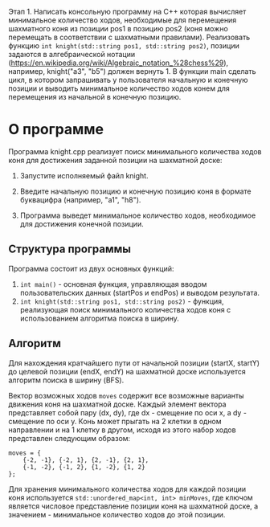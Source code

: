 Этап 1. Написать консольную программу на C++ которая вычисляет минимальное количество ходов, необходимые для перемещения шахматного коня из позиции pos1 в позицию pos2 (коня можно перемещать в соответствии с шахматными правилами). Реализовать функцию ```int knight(std::string pos1, std::string pos2)```, позиции задаются в алгебраической нотации (https://en.wikipedia.org/wiki/Algebraic_notation_%28chess%29), например, knight("a3", "b5") должен вернуть 1. В функции main сделать цикл, в котором запрашивать у пользователя начальную и конечную позиции и выводить минимальное количество ходов конем для перемещения из начальной в конечную позицию.

О программе
===========================

Программа knight.cpp реализует поиск минимального количества ходов коня для достижения заданной позиции на шахматной доске:
   
1. Запустите исполняемый файл knight.

2. Введите начальную позицию и конечную позицию коня в формате буквацифра (например, "a1", "h8").

3. Программа выведет минимальное количество ходов, необходимое для достижения конечной позиции.


Структура программы
-------------------
Программа состоит из двух основных функций:
1. ```int main()``` - основная функция, управляющая вводом пользовательских данных (startPos и endPos) и выводом результата.
2. ```int knight(std::string pos1, std::string pos2)``` - функция, реализующая поиск минимального количества ходов коня с использованием алгоритма поиска в ширину.

Алгоритм
-------------------
Для нахождения кратчайшего пути от начальной позиции (startX, startY) до целевой позиции (endX, endY) на шахматной доске используется алгоритм поиска в ширину (BFS).

Вектор возможных ходов `moves` содержит все возможные варианты движения коня на шахматной доске. Каждый элемент вектора представляет собой пару (dx, dy), где dx - смещение по оси x, а dy - смещение по оси y. Конь может прыгать на 2 клетки в одном направлении и на 1 клетку в другом, исходя из этого набор ходов представлен следующим образом:
```
moves = {
    {-2, -1}, {-2, 1}, {2, -1}, {2, 1},
    {-1, -2}, {-1, 2}, {1, -2}, {1, 2}
};
```

Для хранения минимального количества ходов для каждой позиции коня используется `std::unordered_map<int, int> minMoves`, где ключом является числовое представление позиции коня на шахматной доске, а значением - минимальное количество ходов до этой позиции.
